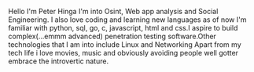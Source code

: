 Hello I'm Peter Hinga I'm into Osint, Web app analysis and Social Engineering.
I also love coding and learning new languages as of now I'm familiar with python,
sql, go, c, javascript, html and css.I aspire to build complex(...emmm advanced)
penetration testing software.Other technologies that I am into include Linux and
Networking
Apart from my tech life i love movies, music and obviously
avoiding people well gotter embrace the introvertic nature.
